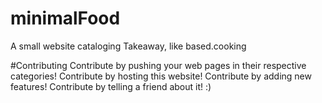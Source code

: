 # minimalFood
A small website cataloging Takeaway, like based.cooking

#Contributing
Contribute by pushing your web pages in their respective categories!
Contribute by hosting this website!
Contribute by adding new features!
Contribute by telling a friend about it! :)

